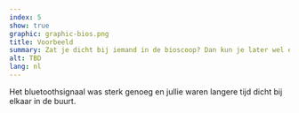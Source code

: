 ```yaml
---
index: 5
show: true
graphic: graphic-bios.png
title: Voorbeeld
summary: Zat je dicht bij iemand in de bioscoop? Dan kun je later wel een melding krijgen
alt: TBD
lang: nl
---
```


Het bluetoothsignaal was sterk genoeg en jullie waren langere tijd dicht bij elkaar in de buurt.